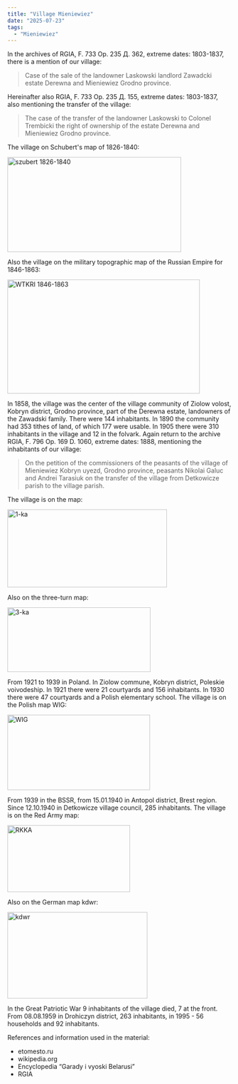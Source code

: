 ```yaml
---
title: "Village Mieniewiez"
date: "2025-07-23"
tags: 
  - "Mieniewiez"
---
```


In the archives of RGIA, F. 733 Op. 235 Д. 362, extreme dates: 1803-1837, there is a mention of our village:

> Case of the sale of the landowner Laskowski landlord Zawadcki estate Derewna and Mieniewiez Grodno province.

Hereinafter also RGIA, F. 733 Op. 235 Д. 155, extreme dates: 1803-1837, also mentioning the transfer of the village:

> The case of the transfer of the landowner Laskowski to Colonel Trembicki the right of ownership of the estate Derewna and Mieniewiez Grodno province.

The village on Schubert's map of 1826-1840:

<img width="391" height="213" alt="szubert 1826-1840" src="https://github.com/user-attachments/assets/48db0660-4416-4b73-840f-f32ebea92f83" />

Also the village on the military topographic map of the Russian Empire for 1846-1863:

<img width="433" height="256" alt="WTKRI 1846-1863" src="https://github.com/user-attachments/assets/277aa107-1980-4915-b7ea-8fa7fbd9bb3b" />

In 1858, the village was the center of the village community of Ziolow volost, Kobryn district, Grodno province, part of the Derewna estate, landowners of the Zawadski family. There were 144 inhabitants. In 1890 the community had 353 tithes of land, of which 177 were usable. In 1905 there were 310 inhabitants in the village and 12 in the folvark. Again return to the archive RGIA, F. 796 Op. 169 D. 1060, extreme dates: 1888, mentioning the inhabitants of our village:

> On the petition of the commissioners of the peasants of the village of Mieniewiez Kobryn uyezd, Grodno province, peasants Nikolai Galuc and Andrei Tarasiuk on the transfer of the village from Detkowicze parish to the village parish.

The village is on the map:

<img width="359" height="175" alt="1-ka" src="https://github.com/user-attachments/assets/bfed9b7b-c499-45a9-9cbe-73a360a44bcb" />

Also on the three-turn map:

<img width="322" height="145" alt="3-ka" src="https://github.com/user-attachments/assets/7f974082-ce3f-48c0-9f4d-5d5fe1f92d69" />

From 1921 to 1939 in Poland. In Ziolow commune, Kobryn district, Poleskie voivodeship. In 1921 there were 21 courtyards and 156 inhabitants. In 1930 there were 47 courtyards and a Polish elementary school. The village is on the Polish map WIG:

<img width="321" height="169" alt="WIG" src="https://github.com/user-attachments/assets/e1e09e49-f06f-4c2b-bc78-6c2f3d9caa33" />

From 1939 in the BSSR, from 15.01.1940 in Antopol district, Brest region. Since 12.10.1940 in Detkowicze village council, 285 inhabitants. The village is on the Red Army map:

<img width="276" height="150" alt="RKKA" src="https://github.com/user-attachments/assets/c57e02ee-fc60-4b37-86ac-af01f7e1cb49" />

Also on the German map kdwr:

<img width="315" height="194" alt="kdwr" src="https://github.com/user-attachments/assets/e96ac2aa-d928-4fcb-8830-051253bdbfb4" />

In the Great Patriotic War 9 inhabitants of the village died, 7 at the front. From 08.08.1959 in Drohiczyn district, 263 inhabitants, in 1995 - 56 households and 92 inhabitants.

References and information used in the material:
- etomesto.ru
- wikipedia.org
- Encyclopedia “Garady i vyoski Belarusi”
- RGIA
